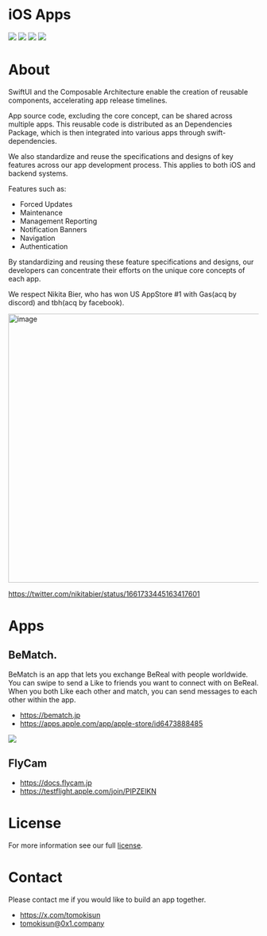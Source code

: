# iOS Apps

<div align='left'>
  <img src='https://github.com/0x1-company/ios-app/actions/workflows/bematch.yml/badge.svg'>
  <img src='https://github.com/0x1-company/ios-app/actions/workflows/dependencies.yml/badge.svg'>
  <img src='https://github.com/0x1-company/ios-app/actions/workflows/matchcore.yml/badge.svg'>
  <img src='https://github.com/0x1-company/ios-app/actions/workflows/format.yml/badge.svg'>
</div>

# About

SwiftUI and the Composable Architecture enable the creation of reusable components, accelerating app release timelines.

App source code, excluding the core concept, can be shared across multiple apps. This reusable code is distributed as an Dependencies Package, which is then integrated into various apps through swift-dependencies.

We also standardize and reuse the specifications and designs of key features across our app development process. This applies to both iOS and backend systems.

Features such as:

- Forced Updates
- Maintenance
- Management Reporting
- Notification Banners
- Navigation
- Authentication

By standardizing and reusing these feature specifications and designs, our developers can concentrate their efforts on the unique core concepts of each app.

We respect Nikita Bier, who has won US AppStore #1 with Gas(acq by discord) and tbh(acq by facebook).

<img width="541" alt="image" src="https://github.com/0x1-company/ios-monorepo/assets/28350464/5be23030-67ac-4d16-a315-142473933b42">

https://twitter.com/nikitabier/status/1661733445163417601


# Apps

## BeMatch.

BeMatch is an app that lets you exchange BeReal with people worldwide.<br>
You can swipe to send a Like to friends you want to connect with on BeReal.<br>
When you both Like each other and match, you can send messages to each other within the app.

- https://bematch.jp
- https://apps.apple.com/app/apple-store/id6473888485

![](https://github.com/0x1-company/ios-app/assets/28350464/1582c53d-857c-4a8b-9f3a-0b889ca9158f)

## FlyCam

- https://docs.flycam.jp
- https://testflight.apple.com/join/PIPZElKN


# License

For more information see our full [license](./LICENSE).

# Contact

Please contact me if you would like to build an app together.
- https://x.com/tomokisun
- tomokisun@0x1.company
